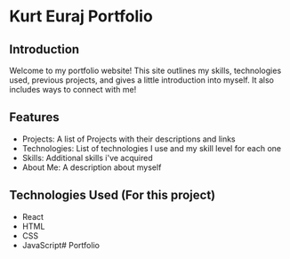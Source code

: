 # Kurt Euraj Portfolio

## Introduction
Welcome to my portfolio website! This site outlines my skills, technologies used, previous projects, and gives a little introduction into myself. It also includes ways to connect with me!

## Features
- Projects: A list of Projects with their descriptions and links
- Technologies: List of technologies I use and my skill level for each one
- Skills: Additional skills i've acquired
- About Me: A description about myself

## Technologies Used (For this project)
- React
- HTML
- CSS
- JavaScript# Portfolio
